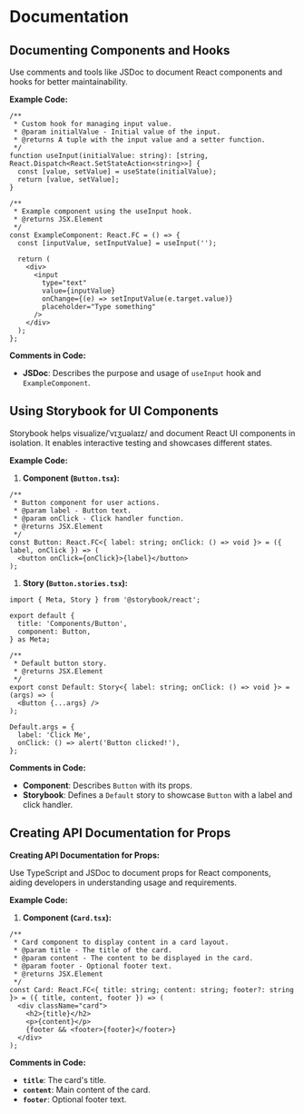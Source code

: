 # Documentation

## Documenting Components and Hooks

Use comments and tools like JSDoc to document React components and hooks for better maintainability.

**Example Code:**

```tsx
/**
 * Custom hook for managing input value.
 * @param initialValue - Initial value of the input.
 * @returns A tuple with the input value and a setter function.
 */
function useInput(initialValue: string): [string, React.Dispatch<React.SetStateAction<string>>] {
  const [value, setValue] = useState(initialValue);
  return [value, setValue];
}

/**
 * Example component using the useInput hook.
 * @returns JSX.Element
 */
const ExampleComponent: React.FC = () => {
  const [inputValue, setInputValue] = useInput('');

  return (
    <div>
      <input
        type="text"
        value={inputValue}
        onChange={(e) => setInputValue(e.target.value)}
        placeholder="Type something"
      />
    </div>
  );
};
```

**Comments in Code:**

- **JSDoc**: Describes the purpose and usage of `useInput` hook and `ExampleComponent`.



## Using Storybook for UI Components

Storybook helps visualize/ˈvɪʒuəlaɪz/ and document React UI components in isolation. It enables interactive testing and showcases different states.

**Example Code:**

1. **Component (`Button.tsx`):**

```tsx
/**
 * Button component for user actions.
 * @param label - Button text.
 * @param onClick - Click handler function.
 * @returns JSX.Element
 */
const Button: React.FC<{ label: string; onClick: () => void }> = ({ label, onClick }) => (
  <button onClick={onClick}>{label}</button>
);
```

1. **Story (`Button.stories.tsx`):**

```tsx
import { Meta, Story } from '@storybook/react';

export default {
  title: 'Components/Button',
  component: Button,
} as Meta;

/**
 * Default button story.
 * @returns JSX.Element
 */
export const Default: Story<{ label: string; onClick: () => void }> = (args) => (
  <Button {...args} />
);

Default.args = {
  label: 'Click Me',
  onClick: () => alert('Button clicked!'),
};
```

**Comments in Code:**

- **Component**: Describes `Button` with its props.
- **Storybook**: Defines a `Default` story to showcase `Button` with a label and click handler.



## Creating API Documentation for Props

**Creating API Documentation for Props:**

Use TypeScript and JSDoc to document props for React components, aiding developers in understanding usage and requirements.

**Example Code:**

1. **Component (`Card.tsx`):**

```tsx
/**
 * Card component to display content in a card layout.
 * @param title - The title of the card.
 * @param content - The content to be displayed in the card.
 * @param footer - Optional footer text.
 * @returns JSX.Element
 */
const Card: React.FC<{ title: string; content: string; footer?: string }> = ({ title, content, footer }) => (
  <div className="card">
    <h2>{title}</h2>
    <p>{content}</p>
    {footer && <footer>{footer}</footer>}
  </div>
);
```

**Comments in Code:**

- **`title`**: The card's title.
- **`content`**: Main content of the card.
- **`footer`**: Optional footer text.